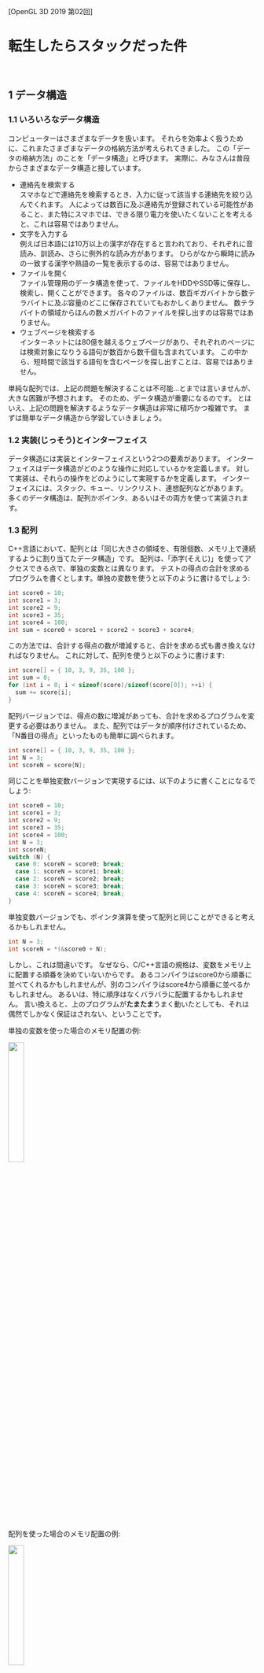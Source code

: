 [OpenGL 3D 2019 第02回]

# 転生したらスタックだった件

<br>

## 1 データ構造

### 1.1 いろいろなデータ構造

コンピューターはさまざまなデータを扱います。
それらを効率よく扱うために、これまたさまざまなデータの格納方法が考えられてきました。
この「データの格納方法」のことを「データ構造」と呼びます。
実際に、みなさんは普段からさまざまなデータ構造と接しています。
- 連絡先を検索する<br>
スマホなどで連絡先を検索するとき、入力に従って該当する連絡先を絞り込んでくれます。
人によっては数百に及ぶ連絡先が登録されている可能性があること、また特にスマホでは、できる限り電力を使いたくないことを考えると、これは容易ではありません。
- 文字を入力する<br>
例えば日本語には10万以上の漢字が存在すると言われており、それぞれに音読み、訓読み、さらに例外的な読み方があります。
ひらがなから瞬時に読みの一致する漢字や熟語の一覧を表示するのは、容易ではありません。
- ファイルを開く<br>
ファイル管理用のデータ構造を使って、ファイルをHDDやSSD等に保存し、検索し、開くことができます。
各々のファイルは、数百ギガバイトから数テラバイトに及ぶ容量のどこに保存されていてもおかしくありません。
数テラバイトの領域からほんの数メガバイトのファイルを探し出すのは容易ではありません。
- ウェブページを検索する<br>
インターネットには80億を越えるウェブページがあり、それぞれのページには検索対象になりうる語句が数百から数千個も含まれています。
この中から、短時間で該当する語句を含むページを探し出すことは、容易ではありません。

単純な配列では、上記の問題を解決することは不可能…とまでは言いませんが、大きな困難が予想されます。
そのため、データ構造が重要になるのです。
とはいえ、上記の問題を解決するようなデータ構造は非常に精巧かつ複雑です。
まずは簡単なデータ構造から学習していきましょう。

### 1.2 実装(じっそう)とインターフェイス

データ構造には実装とインターフェイスという2つの要素があります。
インターフェイスはデータ構造がどのような操作に対応しているかを定義します。
対して実装は、それらの操作をどのようにして実現するかを定義します。
インターフェイスには、スタック、キュー、リンクリスト、連想配列などがあります。
多くのデータ構造は、配列かポインタ、あるいはその両方を使って実装されます。

### 1.3 配列

C++言語において、配列とは「同じ大きさの領域を、有限個数、メモリ上で連続するように割り当てたデータ構造」です。
配列は、「添字(そえじ)」を使ってアクセスできる点で、単独の変数とは異なります。
テストの得点の合計を求めるプログラムを書くとします。単独の変数を使うと以下のように書けるでしょう:
```c++
int score0 = 10;
int score1 = 3;
int score2 = 9;
int score3 = 35;
int score4 = 100;
int sum = score0 + score1 + score2 + score3 + score4;
```
この方法では、合計する得点の数が増減すると、合計を求める式も書き換えなければなりません。
これに対して、配列を使うと以下のように書けます:
```c++
int score[] = { 10, 3, 9, 35, 100 };
int sum = 0;
for (int i = 0; i < sizeof(score)/sizeof(score[0]); ++i) {
  sum += score[i];
}
```
配列バージョンでは、得点の数に増減があっても、合計を求めるプログラムを変更する必要はありません。
また、配列ではデータが順序付けされているため、「N番目の得点」といったものも簡単に調べられます。
```c++
int score[] = { 10, 3, 9, 35, 100 };
int N = 3;
int scoreN = score[N];
```
同じことを単独変数バージョンで実現するには、以下のように書くことになるでしょう:
```c++
int score0 = 10;
int score1 = 3;
int score2 = 9;
int score3 = 35;
int score4 = 100;
int N = 3;
int scoreN;
switch (N) {
  case 0: scoreN = score0; break;
  case 1: scoreN = score1; break;
  case 2: scoreN = score2; break;
  case 3: scoreN = score3; break;
  case 4: scoreN = score4; break;
}
```
単独変数バージョンでも、ポインタ演算を使って配列と同じことができると考えるかもしれません。
```c++
int N = 3;
int scoreN = *(&score0 + N);
```
しかし、これは間違いです。
なぜなら、C/C++言語の規格は、変数をメモリ上に配置する順番を決めていないからです。
あるコンパイラはscore0から順番に並べてくれるかもしれませんが、別のコンパイラはscore4から順番に並べるかもしれません。
あるいは、特に順序はなくバラバラに配置するかもしれません。
言い換えると、上のプログラムが**たまたま**うまく動いたとしても、それは偶然でしかなく保証はされない、ということです。

単独の変数を使った場合のメモリ配置の例:

<img src="images/memorymap_unary_variable.png" width="25%"/>

配列を使った場合のメモリ配置の例:

<img src="images/memorymap_array_variable.png" width="25%" />

このように、配列というデータ構造の特徴は、「データがメモリ上に連続して配置される。それがが規格で保証されている」ことです。
この特徴が添字によるアクセスを可能にしているわけです。

### 1.4 スタック

配列は有用なデータ構造ですが、さらに工夫を加えることでもっと便利な使い方ができるようになります。
そのひとつが「スタック(stack)」というデータ構造です。スタックには「積み重ね(たモノ)」という意味があります。
「a stack of books」といえば「積み上がった本の山」を意味します。

配列をスタックに転生させるには、「いまいくつのデータを積んでいるか＝データ数」という情報を追加します。
本の山を作るには、本を積み上げていけばいいですよね。同様に、スタックでは配列の0番目の要素から順番にデータを入れていきます。
そして、データを追加するたびに、データ数を1増やします。
この操作を「スタックにデータをプッシュする」と言います。プッシュ(push)は「押す」という意味なので、データを押し込むイメージです。

また、本の山を崩すときは、上から順番に本を取っていきますよね。
同じように、スタックからデータを取り出すときは、「データ数－１」番目(これが一番上のデータです)をコピーし、データ数を1減らします。
この操作を「スタックからデータをポップする」と言います。ポップ(pop)には「物を置く、飛び出す」という意味があります。データを取り出して別の場所に置くイメージです。

配列にプッシュとポップの機能を持たせたものが「スタック」なのです。

[課題01]
新しいプロジェクトを作成し、main関数を以下のようにプログラムしてください。
そして、このプログラムが適切に動作するようなスタックを実装してください。
プッシュ操作とポップ操作は、push及びpopという名前の関数として実装してください。
```c++
#include <iostream>

int main()
{
  push(10);
  push(30);
  std::cout << pop() << "\n";
  push(20);
  push(100);
  pop();
  std::cout << pop() << "\n";
  std::cout << pop() << "\n";
}
```
正しく実装できたなら、出力は
```
30
20
10
```
になるはずです。

## 2 シーンスタック

### 2.1 シーンの切り替わりかた

シーンの切り替えには2つのパターンがあります。
ひとつは、

シーンA -> シーンB -> シーンC -> シーンD -> シーンE

というように、順次切り替えていくパターン。このパターンでは、たとえいつかシーンAに戻ることがあっても、シーンAは新しく開始されます。シーンBに切り替わる直前の状態から再開したりはしません。
そのため、前のシーンを消してしまっても問題はありません。

もうひとつは、

シーンA -> シーンB -> シーンC -> シーンB -> シーンA

というように、元のシーンに戻ってくるパターンです。このパターンでは、戻り先のシーンの状態が維持されていることが多いです。
戻り先の状態を記録しておく必要があるので、前のシーンを消すことはできません。
実はこのパターン、なんとスタックで実現することができるんです。
上記のパターンをスタック操作で表したものが次です:
```c++
push(シーンA);
push(シーンB);
push(シーンC);
pop();
pop();
```
シーンをスタックにプッシュすることで、前のシーンを残したまま次のシーンへ切り替えることが可能になります。
前のシーンに戻るには、ただポップするだけです。

### 2.2 シーンスタッククラスを定義する

それでは、シーンスタックを実装してみましょう。
まずはOpenGLのプロジェクトを開きます。そして、ソリューションエクスプローラーからScene.hを開いてください。
スタックはvectorクラスで代用できるので、まずはvectorヘッダをインクルードします。
Scene.hに次のプログラムを追加してください。
```diff
 #ifndef SCENE_H_INCLUDED
 #define SCENE_H_INCLUDED
 #include <memory>
 #include <string>
+#include <vector>

 class SceneStack;
```

ヘッダをインクルードしたら、シーンスタッククラスを定義しましょう。
ScenePtrのusing宣言の下に、次のプログラムを追加してください。
```diff
 using ScenePtr = std::shared_ptr<Scene>;

+/**
+* シーン管理クラス.
+*/
+class SceneStack
+{
+public:
+  static SceneStack& Instance();
+
+  void Push(ScenePtr);
+  void Pop();
+  void Replace(ScenePtr);
+  Scene& Current();
+  const Scene& Current() const;
+  size_t Size() const;
+  bool Empty() const;
+
+  void Update(float);
+  void Render();
+
+private:
+  SceneStack();
+  SceneStack(const SceneStack&) = delete;
+  SceneStack& operator=(const SceneStack&) = delete;
+  ~SceneStack() = default;
+
+  std::vector<ScenePtr> stack;
+};
+
 #endif // SCENE_H_INCLUDED
```

このクラスには、プッシュとポップだけでなく、スタックの状態にアクセスするためのメンバ関数も宣言しています。
今回の実装では、Pop関数の戻り値をvoidにしてみました。シーンの制御に関する限り、ポップしたシーンを利用することは滅多にないと思われるからです。
そのかわりに、Current(かれんと)という関数を用意して、一番上にあるシーンを参照できるようにしています。
また、見慣れないReplace(りぷれーす)関数は、ポップとプッシュを合わせたもので、前のシーンを新しいシーンに置き換えます。
これらに加えて、シーンを更新するためのUpdate(あっぷでーと)関数と、描画するためのRender(れんだー)関数も定義しました。

### 2.3 シーンスタックを取得する関数を定義する

ここからはメンバ関数の定義をしていきます。
シーンスタックを取得する関数から始めましょう。
Scene::IsVisible関数定義の下に、次のプログラムを追加してください。
```diff
 bool Scene::IsVisible() const
 {
   return isVisible;
 }
+
+/**
+* シーンスタックを取得する.
+*
+* @return シーンスタック.
+*/
+SceneStack& SceneStack::Instance()
+{
+  static SceneStack instance;
+  return instance;
+}
```

### 2.4 シーンスタッククラスのコンストラクタを定義する

続いて、コンストラクタを定義します。
Scene.cppを開き、ファイルの末尾に次のプログラムを追加してください。
```diff
 SceneStack& SceneStack::Instance()
 {
   static SceneStack instance;
   return instance;
 }
+
+/**
+* コンストラクタ.
+*/
+SceneStack::SceneStack()
+{
+  stack.reserve(16);
+}
```
コンストラクタでは、スタックの予約サイズを16個設定しています。
シーンを16個も積み上げることはあまりないと思うので、予約サイズとしては十分なはずです。

### 2.5 プッシュ関数を定義する

次にプッシュ関数を定義します。
コンストラクタの定義の下に、次のプログラムを追加してください。
```diff
 SceneStack::SceneStack()
 {
   stack.reserve(16);
 }
+
+/**
+* シーンをプッシュする.
+*
+* @param p 新しいシーン.
+*/
+void SceneStack::Push(ScenePtr p)
+{
+  stack.push_back(p);
+  std::cout << "[シーン プッシュ] " << p->Name() << "\n";
+}
```
スタックとして使うだけなら、シーンポインタをプッシュするだけで終わりです。
しかし、SceneStackの実態はシーン管理クラスです。ですから、シーンを制御するプログラムを追加しましょう。
```diff
 void SceneStack::Push(ScenePtr p)
 {
+  if (!stack.empty()) {
+    Current().Stop();
+  }
   stack.push_back(p);
   std::cout << "[シーン プッシュ] " << p->Name() << "\n";
+  Current().Initialize();
+  Current().Play();
 }
```
最初に、スタックにシーンが積まれているかを調べ、存在していたら、現在一番上にあるシーンを停止させます。
次に、新しいシーンを初期化したのち実行開始し、このシーンをスタックにプッシュします。
現在のシーンを停止して、新しいシーンを起動しているわけです。

### 2.6 ポップ関数を定義する

プッシュ関数の次は、ポップ関数を定義します。
Push関数の定義の下に、次のプログラムを追加してください。
```diff
   stack.push_back(p);
   std::cout << "[シーン プッシュ] " << p->Name() << "\n";
 }
+
+/**
+* シーンをポップする.
+*/
+void SceneStack::Pop()
+{
+  const std::string sceneName = Current().Name();
+  stack.pop_back();
+  std::cout << "[シーン ポップ] " << sceneName << "\n";
+}
```
ポップ操作にもシーン制御プログラムを追加しましょう。
Pop関数に次のプログラムを追加してください。
```diff
 void SceneStack::Pop()
 {
+  if (stack.empty()) {
+    std::cout << "[シーン ポップ] [警告] シーンスタックが空です.\n";
+    return;
+  }
+  Current().Stop();
+  Current().Finalize();
   const std::string sceneName = Current().Name();
   stack.pop_back();
   std::cout << "[シーン ポップ] " << sceneName << "\n";
+  if (!stack.empty()) {
+    Current().Play();
+  }
 }
```
最初にスタックの状態をチェックします。スタックにひとつもシーンが積まれていないのにこの関数が呼ばれた場合、高確率でなにか良くないことが起きています。
そこで、メッセージを出力して注意を促します。そして、ポップするシーンがないのですぐにreturnします。
シーンが積まれている場合、カレント(現在一番上にある)シーンを停止、終了させます。
そしてスタックをポップし、まだシーンが積まれているようなら、新たにカレントになったシーンの実行を開始します。

> [補足]<br>
> Current(カレント)は「現在の」という意味です。

### 2.7 リプレース関数を定義する

次に、シーンを置き換える関数を定義します。
Pop関数の定義の下に、次のプログラムを追加してください。
```diff
   std::cout << "[シーン ポップ] " << sceneName << "\n";
   if (!stack.empty()) {
     Current().Play();
   }
 }
+
+/**
+* シーンを置き換える.
+*
+* @param p 新しいシーン.
+*/
+void SceneStack::Replace(ScenePtr p)
+{
+  std::string sceneName = "(Empty)";
+  if (stack.empty()) {
+    std::cout << "[シーン リプレース] [警告]シーンスタックが空です.\n";
+  } else {
+    sceneName = Current().Name();
+    Current().Stop();
+    Current().Finalize();
+    stack.pop_back();
+  }
+  stack.push_back(p);
+  std::cout << "[シーン リプレース] " << sceneName << " -> " << p->Name() << "\n";
+  Current().Initialize();
+  Current().Play();
+}
```
Replace(りぷれーす)には「取り替える、交換する」という意味があります。
この関数はその言葉のとおり、一番上に積まれたシーンを取り除き、新しいシーンを積む、という処理を行います。

### 2.8 現在のシーンを取得する関数を定義する

現在のシーンを取得する関数には、const(こんすと)の付かないバージョンと付いているバージョンがあります。
constの付いているほうは「const(こんすと)メンバ関数」と言います。付いていないほうは単に「メンバ関数」と言いますが、特にconstメンバ関数と区別したい場合は「非const(こんすと)メンバ関数」と呼びます。<br>
それでは、Replace関数の定義の下に、次のプログラムを追加してください。
```diff
   Current().Play();
   std::cout << "[シーン リプレース] " << sceneName << " -> " << p->Name() << "\n";
 }
+
+/**
+* 現在のシーンを取得する.
+*
+* @return 現在のシーン.
+*/
+Scene& SceneStack::Current()
+{
+  return *stack.back();
+}
+
+/**
+* 現在のシーンを取得する.
+*
+* @return 現在のシーン.
+*/
+const Scene& SceneStack::Current() const
+{
+  return *stack.back();
+}
```
Current関数の内容はどちらも同じものになっていて、どちらも同じback関数を呼び出しているように見えます。しかし、実は違う関数を呼び出しているのです。
std::vectorにはconstなしとありの両方のback関数が定義されていて、constのないCurrent関数では同じくconstのないback関数が呼び出され、constの付いたCrrent関数ではconstの付いたback関数が呼び出されます。
ちょっとややこしいですが、constありとなしの呼び分けはコンパイラがやってくれますので、あまり気にする必要はありません。

### 2.9 constメンバ関数の意義と注意点

constを付けて変数を定義すると、その変数を書き換えられなくなります。
それと同様に、constを付けてメンバ関数を宣言すると、そのメンバ関数内ではメンバ変数を書き換えられなくなります。
また、C++にはconstを付けた変数から呼び出せるのはconstメンバ関数だけ、というルールがあります。
もし普通のメンバ関数を呼び出せてしまうと、その中でメンバ変数を書き換えることができてしまうからです。

なんだかややこしいですが、それほど難しく考えることはありません。
constメンバ関数は、Current関数のように「何らかのデータを取得する」関数であることがほとんどだからです。
「データを取得する」という操作は、const変数に対しても使えないと困りますからね。

なお、同じ名前でconstの有無だけが違う2つの関数を定義するとき、その2つは本質的に同じ操作を行うように書くべきです。
constの有無によって行われる操作が違ってしまうと、あとから変数にconstをつけたり消したりするだけでプログラムの動作が変わってしまうからです。

いろいろと説明しましたが、とりあえずは「データを取得するメンバ関数を書くときはconstバージョンも書く」と覚えておけば十分でしょう。

### 2.10 サイズ関数を定義する

Size(さいず)関数は、シーンスタックに積まれている数を調べます。
主な用途はデバッグです。
Current関数の定義の下に、次のプログラムを追加してください。
```diff
 const Scene& SceneStack::Current() const
 {
   return *stack.back();
 }
+
+/**
+* シーンの数を取得する.
+*
+* @return スタックに積まれているシーンの数.
+*/
+size_t SceneStack::Size() const
+{
+  return stack.size();
+}
```
### 2.11 エンプティ関数を定義する

Empty(えんぷてぃ)関数は、シーンスタックが空かどうかを調べます。
これも、主な用途はデバッグです。
Size関数の定義の下に、次のプログラムを追加してください。
```diff
 size_t SceneStack::Size() const
 {
   return stack.size();
 }
+
+/**
+* スタックが空かどうかを調べる.
+*
+* @retval true  スタックは空.
+* @retval false スタックに1つ以上のシーンが積まれている.
+*/
+bool SceneStack::Empty() const
+{
+  return stack.empty();
+}
```

### 2.12 アップデート関数を定義する

Update(あっぷでーと)関数は、シーンスタックに積まれている全シーンのProcessInput関数とUpdate関数を呼び出します。
Empty関数の定義の下に、次のプログラムを追加してください。
```diff
 bool SceneStack::Empty() const
 {
   return stack.empty();
 }
+
+/**
+* シーンを更新する.
+*
+* @param deltaTime 前回の更新からの経過時間(秒).
+*/
+void SceneStack::Update(float deltaTime)
+{
+  for (ScenePtr& e : stack) {
+    e->ProcessInput();
+  }
+  for (ScenePtr& e : stack) {
+    e->Update(deltaTime);
+  }
+}
```


### 2.13 レンダー関数を定義する

Render(れんだー)関数は、シーンスタックに積まれているシーンのうち、表示状態になっている全てのシーンのRender関数を呼び出します。
Update関数の定義の下に、次のプログラムを追加してください。
```diff
   for (ScenePtr& e : stack) {
     e->Update(deltaTime);
   }
 }
+
+/**
+* シーンを描画する.
+*/
+void SceneStack::Render()
+{
+  for (ScenePtr& e : stack) {
+    if (e->IsVisible()) {
+      e->Render();
+    }
+  }
+}
```
これでSceneStackクラスの定義は完了です。

## 3 シーンスタックを使う

### 3.1 タイトル画面クラスを定義する

作成したシーンスタックを使うために、まずはSceneクラスの派生クラスを作りましょう。
下図のように、4つの派生クラスを作ります。
<img src="images/scene_class_diagram.png" />

まずはTitleSceneクラスを定義しましょう。
SrcフォルダにTitleScene.hというファイルを作成してください。そして、作成したファイルを開き、以下のプログラムを追加して下さい。
```c++
/**
* @file TitleScene.h
*/
#ifndef TITLESCENE_H_INCLUDED
#define TITLESCENE_H_INCLUDED
#include "Scene.h"

/**
* タイトル画面.
*/
class TitleScene : public Scene
{
public:
  TitleScene() : Scene("TitleScene") {}
  virtual ~TitleScene() = default;

  virtual bool Initialize() override { return true; }
  virtual void ProcessInput() override;
  virtual void Update(float) override {}
  virtual void Render() override {}
  virtual void Finalize() override {}
};

#endif // TITLESCENE_H_INCLUDED
```

### 3.2 メインゲーム画面クラスを定義する

次にMainGameSceneクラスを定義しましょう。
SrcフォルダにMainGameScene.hというファイルを作成してください。そして、作成したファイルを開き、以下のプログラムを追加して下さい。
```c++
/**
* @file MainGameScene.h
*/
#ifndef MAINGAMESCENE_H_INCLUDED
#define MAINGAMESCENE_H_INCLUDED
#include "Scene.h"

/**
* メインゲーム画面.
*/
class MainGameScene : public Scene
{
public:
  MainGameScene() : Scene("MainGameScene") {}
  virtual ~MainGameScene() = default;

  virtual bool Initialize() override { return true; }
  virtual void ProcessInput() override;
  virtual void Update(float) override {}
  virtual void Render() override {}
  virtual void Finalize() override {}

private:
  bool flag = false;
};

#endif // MAINGAMESCENE_H_INCLUDED
```

### 3.3 ステータス画面クラスを定義する

続いてStatusSceneクラスを定義しましょう。
SrcフォルダにStatusScene.hというファイルを作成してください。そして、作成したファイルを開き、以下のプログラムを追加して下さい。
```c++
/**
* @file StatusScene.h
*/
#ifndef STATUSSCENE_H_INCLUDED
#define STATUSSCENE_H_INCLUDED
#include "Scene.h"

/**
* ステータス画面.
*/
class StatusScene : public Scene
{
public:
  StatusScene() : Scene("StatusScene") {}
  virtual ~StatusScene() = default;

  virtual bool Initialize() override { return true; }
  virtual void ProcessInput() override;
  virtual void Update(float) override {}
  virtual void Render() override {}
  virtual void Finalize() override {}
};

#endif // STATUSSCENE_H_INCLUDED
```

### 3.4 ゲームオーバー画面クラスを定義する

最後にGameOverSceneクラスを定義しましょう。
SrcフォルダにGameOverScene.hというファイルを作成してください。そして、作成したファイルを開き、以下のプログラムを追加して下さい。
```c++
/**
* @file GameOverScene.h
*/
#ifndef GAMEOVERSCENE_H_INCLUDED
#define GAMEOVERSCENE_H_INCLUDED
#include "Scene.h"

/**
* ゲームオーバー画面.
*/
class GameOverScene : public Scene
{
public:
  GameOverScene() : Scene("GameOverScene") {}
  virtual ~GameOverScene() = default;

  virtual bool Initialize() override { return true; }
  virtual void ProcessInput() override;
  virtual void Update(float) override {}
  virtual void Render() override {}
  virtual void Finalize() override {}
};

#endif // GAMEOVERSCENE_H_INCLUDED
```

### 3.5 タイトルシーンをシーンスタックにプッシュする

ゲームはタイトル画面から開始することにします(市販ゲームはメーカーロゴやデモ画面から始まるものですが、今回はそういうのがないので)。早速、シーンスタックへタイトル画面をプッシュしましょう。
Main.cppに次のプログラムを追加してください。
```diff
+#include "TitleScene.h"

 int main()
 {
+  SceneStack& sceneStack = SceneStack::Instance();
+  sceneStack.Push(std::make_shared<TitleScene>());
+
+  for (;;) {
+    const float deltaTime = 1.0f / 60.0f;
+    sceneStack.ProcessInput();
+    sceneStack.Update(deltaTime);
+    sceneStack.Render();
+  }
 }
```
このプログラムで使っているstd::make_shared(えす・てぃー・でぃー・めいく・しぇあーど)関数は、「shared_ptr(しぇあーど・ぽいんた)」と呼ばれるクラス変数を作成する関数です。
シェアード・ポインタは、new演算子で作成した変数を指すためのクラスです。
通常のポインタと同じように「->(あろー)演算子」や「*(あすたりすく)演算子」を使って変数にアクセスできます。
大きな違いは、シェアード・ポインタは自分が削除されるときに、指している変数をdelete(でりーと)してくれる点です。newで作成した変数のdeleteを忘れる、というのはよくあるミスです。しかし、シェアード・ポインタならば自動的にdeleteしてくれるので、このミスをなくすことができるのです。

「shared_ptrクラスが便利なのはわかったけれど、std::make_shared関数はなんなの？」という質問はごもっとも。
これは、シェアード・ポインタを作るときのちょっと不便な点を解消してくれる関数です。
下のプログラムを見てください。
```c++
std::shared_ptr<TitleScene>(new TitleScene);
```
これは、普通にシェアード・ポインタを作る方法を示しています。この方法でも問題なくシェアード・ポインタは作れます。
ただ、TitleScdneというクラス名が2回出てきていますよね。もしクラス名を変えたくなったときには2個所とも変更しなければなりません。そもそも最初に2回書くこと自体が面倒です。そこでmake_shared関数の登場です。
この関数は「newを実行して変数を作成し、それをシェアード・ポインタに格納する」という操作を関数化したもので、クラス名を1回書くだけで済むようになっています。ようするに、ちょっとだけ楽に書けますよ、ということですね。

### 3.6 タイトル画面のProcessInput関数を定義する

タイトル画面以外のシーンも、シーンスタックに積んでいきます。
タイトル画面からはメインゲーム画面に切り替わることにしましょう。
SrcフォルダにTitleScene.cppというファイルを作成し、そこに以下のプログラムを追加してください。
```c++
/**
* @file TitleScene.cpp
*/
#include "TitleScene.h"
#include "MainGameScene.h"

/**
* プレイヤーの入力を処理する.
*/
void TitleScene::ProcessInput()
{
  SceneStack::Instance().Replace(std::make_shared<MainGameScene>());
}
```
これは、タイトル画面をメインゲーム画面にリプレースするプログラムです。
プッシュではなくリプレースを使っているのは、メインゲームを実行中にタイトル画面のデータが必要になることは考えにくいからです。より少ないメモリしか搭載していないPCでも問題なく動かせるように、使われないデータは速やかに取り除くべきです。

### 3.7 メインゲーム画面のProcessInput関数を定義する

次に、メインゲーム画面ではステータス画面をプッシュし、その後ゲームオーバー画面にリプレースします。
SrcフォルダにMainGameScene.cppというファイルを作成し、そこに以下のプログラムを追加してください。
```c++
/**
* @file MainGameScene.cpp
*/
#include "MainGameScene.h"
#include "StatusScene.h"
#include "GameOverScene.h"

/**
* プレイヤーの入力を処理する.
*/
void MainGameScene::ProcessInput()
{
  if (!flag) {
    flag = true;
    SceneStack::Instance().Push(std::make_shared<StatusScene>());
  } else {
    SceneStack::Instance().Replace(std::make_shared<GameOverScene>());
  }
}
```
ちょっと無理やりですが、flag(ふらぐ)という変数を使ってシーンの切り替え方を制御しています。メインゲーム画面クラスが作成されたとき、flag変数はfalseで初期化されています。結果、最初のif文が成立してステータス画面がプッシュされます。同時にflagをtrueに変更しておきます。
次にこの関数が実行されたとき、今度はflagがtrueになっているので、ゲームオーバー画面へとリプレースされるわけです。

本来であれば、このプッシュとリプレースは、キー入力があったときやプレイヤーのライフが0になったときに実行されるべきですが、まだそういった機能をプログラムしていないので、仮の実装としてflagを使ったプログラムを書いてみました。

### 3.7 ステータス画面のProcessInput関数を定義する

続いて、ステータス画面から前の画面へ戻るプログラムを追加します。
SrcフォルダにStatusScene.cppというファイルを追加し、以下のプログラムを追加してください。
```c++
/**
* @file StatusScene.cpp
*/
#include "StatusScene.h"

/**
* プレイヤーの入力を処理する.
*/
void StatusScene::ProcessInput()
{
  SceneStack::Instance().Pop();
}
```
プッシュと違って、ポップでは戻り先のシーンを知っている必要はありません。

### 3.8 ゲームオーバー画面のProcessInput関数を定義する

最後に、ゲームオーバー画面からタイトル画面に切り替えるプログラムを追加します。
SrcフォルダにGameOverScene.cppというファイルを追加し、以下のプログラムを追加してください。
```c++
/**
* @file GameOverScene.cpp
*/
#include "GameOverScene.h"
#include "TitleScene.h"

/**
* プレイヤーの入力を処理する.
*/
void GameOverScene::ProcessInput()
{
  SceneStack::Instance().Replace(std::make_shared<TitleScene>());
}
```
リプレース関数を使って、ゲームオーバー画面からタイトル画面へ切り替えています。

これでひととおりのプログラムは書き終えたので、ビルドして実行してください。
すると、コンソールウィンドウにシーン切り替えメッセージが流れ続ける状態になると思います。

### 3.9 ブレークポイントを使って動作を確認する

一応動いているようですが、メッセージの流れが早すぎて、本当に意図したとおりに動いているのか分かりませんね。
こういうときは、ブレークポイントを活用しましょう。
プログラムを終了させてMain.cppを開き、for文の中でUpdate関数を呼び出している行にブレークポイントを置いてください。
<img src="images/breakpoint.png" />
ブレークポイントを置いたら、改めて実行してみましょう。
最初にブレークポイントで停止したとき、コンソールウィンドウには、タイトル画面のコンストラクタが実行されたこと、タイトル画面をシーンスタックへプッシュしたこと、タイトル画面のPlay関数が実行されたことが出力されていると思います。<br>
実際にシーンをプッシュするときはこの順番で実行されます。つまり、順番どおりに出力されているなら、タイトル画面のプッシュは成功しているといえるでしょう。
ここまで確認できたら、「続行」ボタンをクリックしてプログラムを動かしてください。すぐにブレークポイントで停止してしまいますが、コンソールウィンドウには新たな情報が出力されているはずです。<br>
メインゲーム画面のコンストラクタが実行されたこと、タイトル画面が停止し、デストラクタが実行されたこと、そしてタイトル画面からメインゲーム画面へとリプレースされ、メインゲーム画面のPlay関数が実行されたことが出力されているでしょう。
もし出力順が違っていたり、足りないものがあった場合、プログラムを確認してください。

>［課題02］同様にして、ステータス画面がシーンスタックにプッシュされ、次にポップされてメインゲーム画面が再開されること、その後、メインゲーム画面がゲームオーバー画面にリプレースされ、さらにゲームオーバー画面がタイトル画面にリプレースされることを確認してください。

